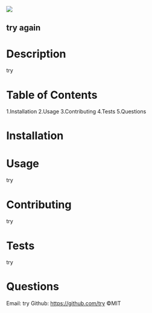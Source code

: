 
  ![](https://img.shields.io/badge/License-MIT-green)

  ## try again
  # Description
  try
  # Table of Contents
  1.Installation
  2.Usage
  3.Contributing
  4.Tests
  5.Questions
  # Installation
  # Usage
  try
  # Contributing
  try
  # Tests
  try
  # Questions
  Email: try
  Github: https://github.com/try
  ©MIT
  